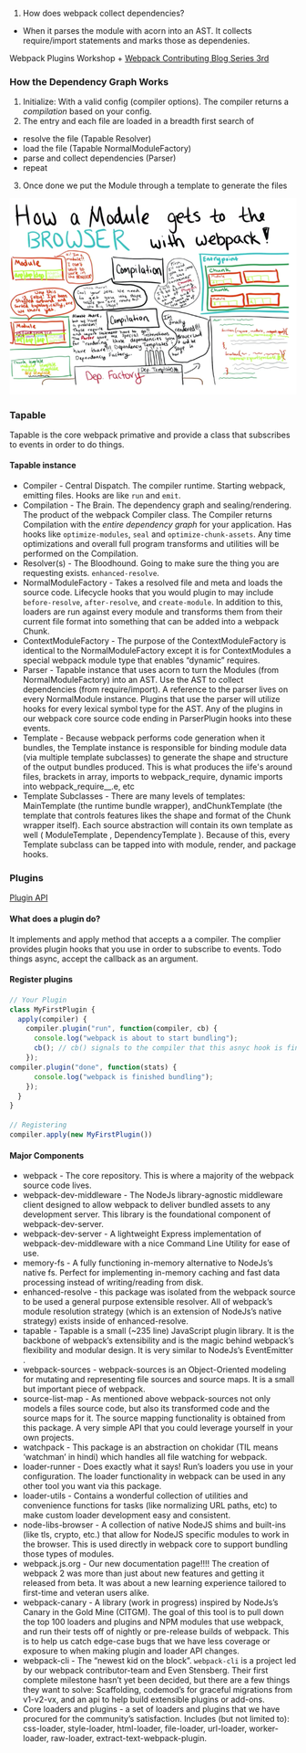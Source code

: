 1. How does webpack collect dependencies?
 - When it parses the module with acorn into an AST.  It collects require/import statements and marks those as dependenies.

Webpack Plugins Workshop + [Webpack Contributing Blog Series 3rd](https://medium.com/webpack/the-contributors-guide-to-webpack-part-3-44cc149af02c)

### How the Dependency Graph Works
1. Initialize: With a valid config (compiler options).  The compiler returns a *compilation* based on your config.
2. The entry and each file are loaded in a breadth first search of
 - resolve the file (Tapable Resolver)
 - load the file (Tapable NormalModuleFactory)
 - parse and collect dependencies (Parser)
 - repeat
3. Once done we put the Module through a template to generate the files 

![Module Compliation](./img/webpack-plugins-module-compilation.png)

### Tapable

Tapable is the core webpack primative and provide a class that subscribes to events in order to do things.

#### Tapable instance

 - Compiler - Central Dispatch.  The compiler runtime.  Starting webpack, emitting files.  Hooks are like `run` and `emit`.
 - Compilation - The Brain.  The dependency graph and sealing/rendering.  The product of the webpack Compiler class. The Compiler returns Compilation with the *entire dependency graph* for your application.  Has hooks like `optimize-modules`, `seal` and `optimize-chunk-assets`. Any time optimizations and overall full program transforms and utilities will be performed on the Compilation.
 - Resolver(s) - The Bloodhound. Going to make sure the thing you are requesting exists.  `enhanced-resolve`.
 - NormalModuleFactory - Takes a resolved file and meta and loads the source code.  Lifecycle hooks that you would plugin to may include `before-resolve`, `after-resolve`, and `create-module`. In addition to this, loaders are run against every module and transforms them from their current file format into something that can be added into a webpack Chunk.
 - ContextModuleFactory - The purpose of the ContextModuleFactory is identical to the NormalModuleFactory except it is for ContextModules a special webpack module type that enables “dynamic” requires.
 - Parser - Tapable instance that uses acorn to turn the Modules (from NormalModuleFactory) into an AST.  Use the AST to collect dependencies (from require/import).  A reference to the parser lives on every NormalModule instance. Plugins that use the parser will utilize hooks for every lexical symbol type for the AST. Any of the plugins in our webpack core source code ending in ParserPlugin hooks into these events. 
 - Template - Because webpack performs code generation when it bundles, the Template instance is responsible for binding module data (via multiple template subclasses) to generate the shape and structure of the output bundles produced.  This is what produces the iife's around files, brackets in array, imports to webpack_require, dynamic imports into webpack_require__.e, etc
 - Template Subclasses - There are many levels of templates: MainTemplate (the runtime bundle wrapper), andChunkTemplate (the template that controls features likes the shape and format of the Chunk wrapper itself). Each source abstraction will contain its own template as well ( ModuleTemplate , DependencyTemplate ). Because of this, every Template subclass can be tapped into with module, render, and package hooks.

### Plugins

[Plugin API](https://webpack.js.org/api/plugins/)

#### What does a plugin do?

It implements and apply method that accepts a a compiler.
The complier provides plugin hooks that you use in order to subscribe to events.  Todo things async, accept the callback as an argument.

#### Register plugins

```js 
// Your Plugin
class MyFirstPlugin {
  apply(compiler) {
    compiler.plugin("run", function(compiler, cb) {
      console.log("webpack is about to start bundling");
      cb(); // cb() signals to the compiler that this asnyc hook is finished. 
    });
compiler.plugin("done", function(stats) {
      console.log("webpack is finished bundling");
    });  
  }
}

// Registering
compiler.apply(new MyFirstPlugin())
```

#### Major Components

 - webpack - The core repository. This is where a majority of the webpack source code lives.
 - webpack-dev-middleware - The NodeJs library-agnostic middleware client designed to allow webpack to deliver bundled assets to any development server. This library is the foundational component of webpack-dev-server.
 - webpack-dev-server - A lightweight Express implementation of webpack-dev-middleware with a nice Command Line Utility for ease of use.
 - memory-fs - A fully functioning in-memory alternative to NodeJs’s native fs. Perfect for implementing in-memory caching and fast data processing instead of writing/reading from disk.
 - enhanced-resolve - this package was isolated from the webpack source to be used a general purpose extensible resolver. All of webpack’s module resolution strategy (which is an extension of NodeJs’s native strategy) exists inside of enhanced-resolve.
 - tapable - Tapable is a small (~235 line) JavaScript plugin library. It is the backbone of webpack’s extensibility and is the magic behind webpack’s flexibility and modular design. It is very similar to NodeJs’s EventEmitter .
 - webpack-sources - webpack-sources is an Object-Oriented modeling for mutating and representing file sources and source maps. It is a small but important piece of webpack.
 - source-list-map - As mentioned above webpack-sources not only models a files source code, but also its transformed code and the source maps for it. The source mapping functionality is obtained from this package. A very simple API that you could leverage yourself in your own projects.
 - watchpack - This package is an abstraction on chokidar (TIL means ‘watchman’ in hindi) which handles all file watching for webpack.
 - loader-runner - Does exactly what it says! Run’s loaders you use in your configuration. The loader functionality in webpack can be used in any other tool you want via this package.
 - loader-utils - Contains a wonderful collection of utilities and convenience functions for tasks (like normalizing URL paths, etc) to make custom loader development easy and consistent.
 - node-libs-browser - A collection of native NodeJS shims and built-ins (like tls, crypto, etc.) that allow for NodeJS specific modules to work in the browser. This is used directly in webpack core to support bundling those types of modules.
 - webpack.js.org - Our new documentation page!!!! The creation of webpack 2 was more than just about new features and getting it released from beta. It was about a new learning experience tailored to first-time and veteran users alike.
 - webpack-canary - A library (work in progress) inspired by NodeJs’s Canary in the Gold Mine (CITGM). The goal of this tool is to pull down the top 100 loaders and plugins and NPM modules that use webpack, and run their tests off of nightly or pre-release builds of webpack. This is to help us catch edge-case bugs that we have less coverage or exposure to when making plugin and loader API changes.
 - webpack-cli - The “newest kid on the block”. `webpack-cli` is a project led by our webpack contributor-team and Even Stensberg. Their first complete milestone hasn’t yet been decided, but there are a few things they want to solve: Scaffolding, codemod’s for graceful migrations from v1-v2-vx, and an api to help build extensible plugins or add-ons.
 - Core loaders and plugins - a set of loaders and plugins that we have procured for the community’s satisfaction. Includes (but not limited to): css-loader, style-loader, html-loader, file-loader, url-loader, worker-loader, raw-loader, extract-text-webpack-plugin.